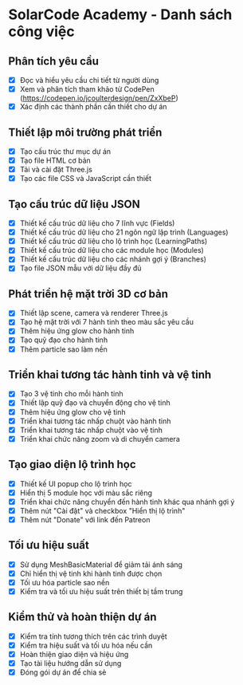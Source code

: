# SolarCode Academy - Danh sách công việc

## Phân tích yêu cầu
- [x] Đọc và hiểu yêu cầu chi tiết từ người dùng
- [x] Xem và phân tích tham khảo từ CodePen (https://codepen.io/jcoulterdesign/pen/ZxXbeP)
- [x] Xác định các thành phần cần thiết cho dự án

## Thiết lập môi trường phát triển
- [x] Tạo cấu trúc thư mục dự án
- [x] Tạo file HTML cơ bản
- [x] Tải và cài đặt Three.js
- [x] Tạo các file CSS và JavaScript cần thiết

## Tạo cấu trúc dữ liệu JSON
- [x] Thiết kế cấu trúc dữ liệu cho 7 lĩnh vực (Fields)
- [x] Thiết kế cấu trúc dữ liệu cho 21 ngôn ngữ lập trình (Languages)
- [x] Thiết kế cấu trúc dữ liệu cho lộ trình học (LearningPaths)
- [x] Thiết kế cấu trúc dữ liệu cho các module học (Modules)
- [x] Thiết kế cấu trúc dữ liệu cho các nhánh gợi ý (Branches)
- [x] Tạo file JSON mẫu với dữ liệu đầy đủ

## Phát triển hệ mặt trời 3D cơ bản
- [x] Thiết lập scene, camera và renderer Three.js
- [x] Tạo hệ mặt trời với 7 hành tinh theo màu sắc yêu cầu
- [x] Thêm hiệu ứng glow cho hành tinh
- [x] Tạo quỹ đạo cho hành tinh
- [x] Thêm particle sao làm nền

## Triển khai tương tác hành tinh và vệ tinh
- [x] Tạo 3 vệ tinh cho mỗi hành tinh
- [x] Thiết lập quỹ đạo và chuyển động cho vệ tinh
- [x] Thêm hiệu ứng glow cho vệ tinh
- [x] Triển khai tương tác nhấp chuột vào hành tinh
- [x] Triển khai tương tác nhấp chuột vào vệ tinh
- [x] Triển khai chức năng zoom và di chuyển camera

## Tạo giao diện lộ trình học
- [x] Thiết kế UI popup cho lộ trình học
- [x] Hiển thị 5 module học với màu sắc riêng
- [x] Triển khai chức năng chuyển đến hành tinh khác qua nhánh gợi ý
- [x] Thêm nút "Cài đặt" và checkbox "Hiển thị lộ trình"
- [x] Thêm nút "Donate" với link đến Patreon

## Tối ưu hiệu suất
- [x] Sử dụng MeshBasicMaterial để giảm tải ánh sáng
- [x] Chỉ hiển thị vệ tinh khi hành tinh được chọn
- [x] Tối ưu hóa particle sao nền
- [x] Kiểm tra và tối ưu hiệu suất trên thiết bị tầm trung

## Kiểm thử và hoàn thiện dự án
- [x] Kiểm tra tính tương thích trên các trình duyệt
- [x] Kiểm tra hiệu suất và tối ưu hóa nếu cần
- [x] Hoàn thiện giao diện và hiệu ứng
- [x] Tạo tài liệu hướng dẫn sử dụng
- [x] Đóng gói dự án để chia sẻ
